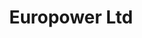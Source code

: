 ---
title: "Europower Ltd"
address: "Unit 31 Tolka Valley Business pk Glasnevin D 11 Co. Dublin"
tel: "(01)8300884"
county: "Dublin"
category: "Golf Equipment"
type: "Content"
lat: "53.37424612"
lng: "-6.304177518"
---
